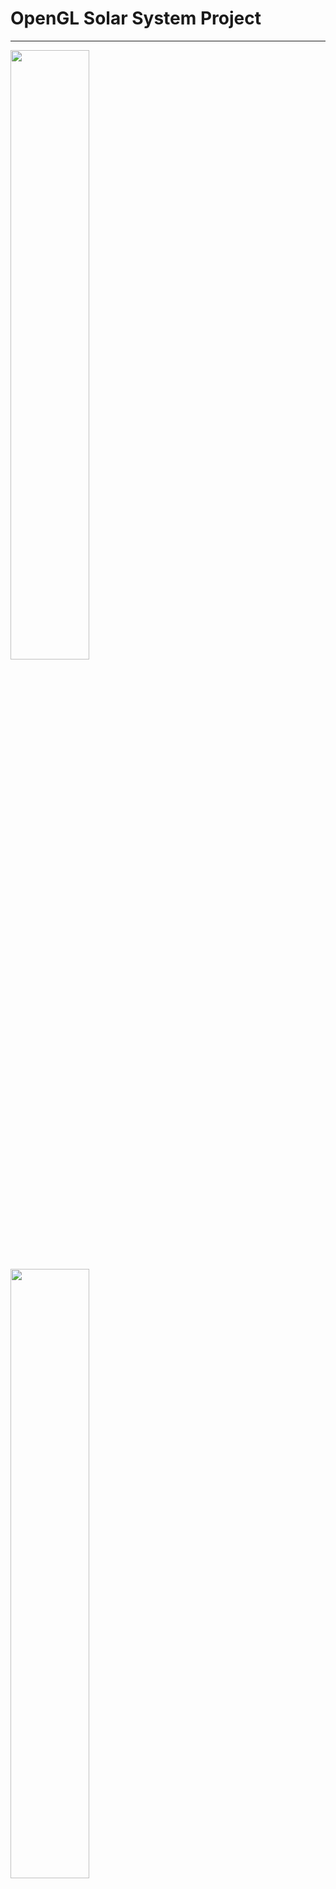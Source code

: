 # OpenGL Solar System Project
***
<img src="OPENGL2/res/OpenGL2.gif"  width=50% height=50%>\
<img src="OPENGL2/res/Solar-System.png"  width=50% height=50%>
<img src="OPENGL2/res/Shadow.png"  width=50% height=50%>
***
## Features
* *Instance Rendering*:
   Every asteroid has world matrix as attribute of vertex 
* *Shadow Mapping*:
    Shadows are implemented with basic shadow mapping
* *Voronoi Shader*:
    The movement of plasma is realized with special sun shader and UV map displacement
* *Bloom Effect*:
    Sun has little bloom like effect with HDR
* *Normal Maps*:
    Bumpiness in textures are added with normal mapping
 * *Black Hole*:
    Black hole is implemented as post-processing effect
